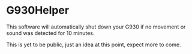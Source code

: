 # G930Helper
This software will automatically shut down your G930 if no movement or sound was detected for 10 minutes.

This is yet to be public, just an idea at this point, expect more to come.
